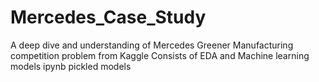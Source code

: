# Mercedes_Case_Study
A deep dive and understanding of Mercedes Greener Manufacturing competition problem from Kaggle
Consists of EDA and Machine learning models ipynb
pickled models

